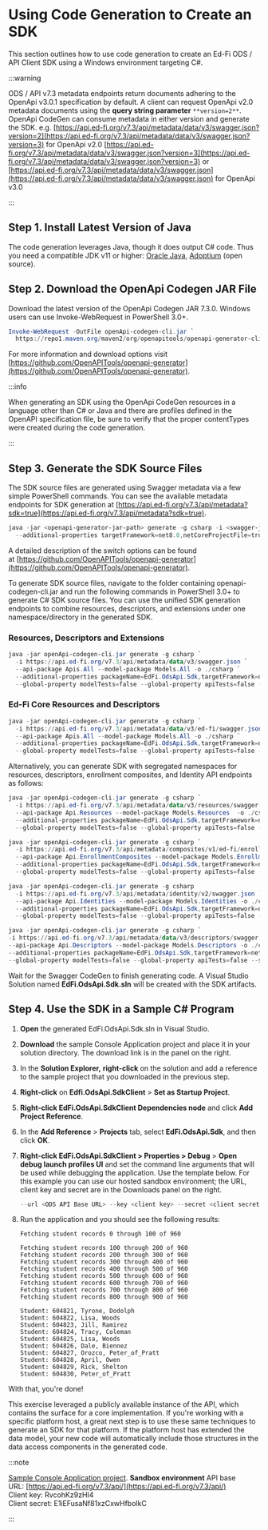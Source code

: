 # Using Code Generation to Create an SDK

This section outlines how to use code generation to create an Ed-Fi ODS / API
Client SDK using a Windows environment targeting C#.

:::warning

ODS / API v7.3 metadata endpoints return documents adhering to the OpenApi
v3.0.1 specification by default. A client can request OpenApi v2.0 metadata
documents using the **query string parameter** `**version=2**`. OpenApi CodeGen
can consume metadata in either version and generate the SDK. e.g.
[https://api.ed-fi.org/v7.3/api/metadata/data/v3/swagger.json?version=2](https://api.ed-fi.org/v7.3/api/metadata/data/v3/swagger.json?version=3)
for OpenApi v2.0
[https://api.ed-fi.org/v7.3/api/metadata/data/v3/swagger.json?version=3](https://api.ed-fi.org/v7.3/api/metadata/data/v3/swagger.json?version=3)
or
[https://api.ed-fi.org/v7.3/api/metadata/data/v3/swagger.json](https://api.ed-fi.org/v7.3/api/metadata/data/v3/swagger.json)
for OpenApi v3.0

:::

## Step 1. Install Latest Version of Java

The code generation leverages Java, though it does output C# code. Thus you need
a compatible JDK v11 or higher: [Oracle
Java](https://www.oracle.com/java/technologies/downloads/),
[Adoptium](https://adoptium.net/) (open source).

## Step 2. Download the OpenApi Codegen JAR File

Download the latest version of the OpenApi Codegen JAR 7.3.0. Windows users can
use Invoke-WebRequest in PowerShell 3.0+.

```powershell
Invoke-WebRequest -OutFile openApi-codegen-cli.jar `
  https://repo1.maven.org/maven2/org/openapitools/openapi-generator-cli/7.3.0/openapi-generator-cli-7.3.0.jar
```

For more information and download options visit
[https://github.com/OpenAPITools/openapi-generator](https://github.com/OpenAPITools/openapi-generator).

:::info

When generating an SDK using the OpenApi CodeGen resources in a
language other than C# or Java and there are profiles defined in the OpenAPI
specification file, be sure to verify that the proper contentTypes were
created during the code generation.

:::

## Step 3. Generate the SDK Source Files

The SDK source files are generated using Swagger metadata via a few simple
PowerShell commands. You can see the available metadata endpoints for SDK
generation
at [https://api.ed-fi.org/v7.3/api/metadata?sdk=true](https://api.ed-fi.org/v7.3/api/metadata?sdk=true).

```powershell
java -jar <openapi-generator-jar-path> generate -g csharp -i <swagger-json-url> `
  --additional-properties targetFramework=net8.0,netCoreProjectFile=true --skip-validate-spec
```

A detailed description of the switch options can be found
at [https://github.com/OpenAPITools/openapi-generator](https://github.com/OpenAPITools/openapi-generator).

To generate SDK source files, navigate to the folder containing
openapi-codegen-cli.jar and run the following commands in PowerShell 3.0+ to
generate C# SDK source files. You can use the unified SDK generation endpoints
to combine resources, descriptors, and extensions under one namespace/directory
in the generated SDK.

### Resources, Descriptors and Extensions

```powershell
java -jar openApi-codegen-cli.jar generate -g csharp `
  -i https://api.ed-fi.org/v7.3/api/metadata/data/v3/swagger.json `
  --api-package Apis.All --model-package Models.All -o ./csharp `
  --additional-properties packageName=EdFi.OdsApi.Sdk,targetFramework=net8.0,netCoreProjectFile=true `
  --global-property modelTests=false --global-property apiTests=false --skip-validate-spec
```

### Ed-Fi Core Resources and Descriptors

```powershell
java -jar openApi-codegen-cli.jar generate -g csharp `
  -i https://api.ed-fi.org/v7.3/api/metadata/data/v3/ed-fi/swagger.json `
  --api-package Apis.All --model-package Models.All -o ./csharp `
  --additional-properties packageName=EdFi.OdsApi.Sdk,targetFramework=net8.0,netCoreProjectFile=true `
  --global-property modelTests=false --global-property apiTests=false --skip-validate-spec
```

Alternatively, you can generate SDK with segregated namespaces for resources,
descriptors, enrollment composites, and Identity API endpoints as follows:

```powershell
java -jar openApi-codegen-cli.jar generate -g csharp `
  -i https://api.ed-fi.org/v7.3/api/metadata/data/v3/resources/swagger.json `
  --api-package Api.Resources --model-package Models.Resources  -o ./csharp `
  --additional-properties packageName=EdFi.OdsApi.Sdk,targetFramework=net8.0,netCoreProjectFile=true `
  --global-property modelTests=false --global-property apiTests=false --skip-validate-spec

java -jar openApi-codegen-cli.jar generate -g csharp `
  -i https://api.ed-fi.org/v7.3/api/metadata/composites/v1/ed-fi/enrollment/swagger.json `
  --api-package Api.EnrollmentComposites --model-package Models.EnrollmentComposites -o ./csharp `
  --additional-properties packageName=EdFi.OdsApi.Sdk,targetFramework=net8.0,netCoreProjectFile=true `
  --global-property modelTests=false --global-property apiTests=false --skip-validate-spec

java -jar openApi-codegen-cli.jar generate -g csharp
  -i https://api.ed-fi.org/v7.3/api/metadata/identity/v2/swagger.json `
  --api-package Api.Identities --model-package Models.Identities -o ./csharp `
  --additional-properties packageName=EdFi.OdsApi.Sdk,targetFramework=net8.0,netCoreProjectFile=true `
  --global-property modelTests=false --global-property apiTests=false --skip-validate-spec

java -jar openApi-codegen-cli.jar generate -g csharp `
-i https://api.ed-fi.org/v7.3/api/metadata/data/v3/descriptors/swagger.json `
--api-package Api.Descriptors --model-package Models.Descriptors -o ./csharp `
--additional-properties packageName=EdFi.OdsApi.Sdk,targetFramework=net8.0,netCoreProjectFile=true `
--global-property modelTests=false --global-property apiTests=false --skip-validate-spec
```

Wait for the Swagger CodeGen to finish generating code. A Visual Studio Solution
named **EdFi.OdsApi.Sdk.sln** will be created with the SDK artifacts.

## Step 4. Use the SDK in a Sample C# Program

1. **Open** the generated EdFi.OdsApi.Sdk.sln in Visual Studio.
2. **Download** the sample Console Application project and place it in your
    solution directory. The download link is in the panel on the right.
3. In the **Solution Explorer,** **right-click** on the solution and add a
    reference to the sample project that you downloaded in the previous step.
4. **Right-click** on **Edfi.OdsApi.SdkClient** \> **Set as Startup Project**.
5. **Right-click EdFi.OdsApi.SdkClient Dependencies node** and click **Add
    Project Reference**.
6. In the **Add Reference** > **Projects** tab, select **EdFi.OdsApi.Sdk**, and
    then click **OK**.
7. **Right-click EdFi.OdsApi.SdkClient > Properties > Debug** \> **Open debug
    launch profiles UI** and set the command line arguments that will be used
    while debugging the application. Use the template below. For this example
    you can use our hosted sandbox environment; the URL, client key and secret
    are in the Downloads panel on the right.

    ```powershell
    --url <ODS API Base URL> --key <client key> --secret <client secret>
    ```

8. Run the application and you should see the following results:

   ```none
   Fetching student records 0 through 100 of 960

   Fetching student records 100 through 200 of 960
   Fetching student records 200 through 300 of 960
   Fetching student records 300 through 400 of 960
   Fetching student records 400 through 500 of 960
   Fetching student records 500 through 600 of 960
   Fetching student records 600 through 700 of 960
   Fetching student records 700 through 800 of 960
   Fetching student records 800 through 900 of 960

   Student: 604821, Tyrone, Dodolph
   Student: 604822, Lisa, Woods
   Student: 604823, Jill, Ramirez
   Student: 604824, Tracy, Coleman
   Student: 604825, Lisa, Woods
   Student: 604826, Dale, Biennez
   Student: 604827, Orozco, Peter_of_Pratt
   Student: 604828, April, Owen
   Student: 604829, Rick, Shelton
   Student: 604830, Peter_of_Pratt
   ```

With that, you're done!

This exercise leveraged a publicly available instance of the API, which contains
the surface for a core implementation. If you're working with a specific
platform host, a great next step is to use these same techniques to generate an
SDK for that platform. If the platform host has extended the data model, your
new code will automatically include those structures in the data access
components in the generated code.

:::note

[Sample Console Application
project](https://github.com/Ed-Fi-Alliance-OSS/Ed-Fi-ODS-Implementation/tree/v7.3/Examples/Using%20the%20ODS%20API%20SDK).
**Sandbox environment** API base
URL: [https://api.ed-fi.org/v7.3/api/](https://api.ed-fi.org/v7.3/api/) \
Client key: RvcohKz9zHI4 \
Client secret: E1iEFusaNf81xzCxwHfbolkC

:::
